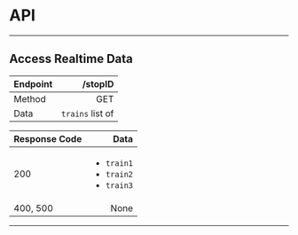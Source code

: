 # API

---
## Access Realtime Data

|Endpoint|/stopID|
|:-------|------:|
|Method  |GET   |
|Data    |`trains` list of |

|Response Code|Data|
|:------------|---:|
|200          |<ul><li>`train1`</li><li>`train2`</li><li>`train3`</li></ul>|
|400, 500     |None|

---